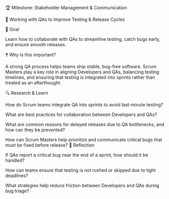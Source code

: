 🏆 Milestone: Stakeholder Management & Communication

🧪 Working with QAs to Improve Testing & Release Cycles

🎯 Goal

Learn how to collaborate with QAs to streamline testing, catch bugs early, and ensure smooth releases.

❓ Why is this important?

A strong QA process helps teams ship stable, bug-free software. Scrum Masters play a key role in aligning Developers and QAs, balancing testing timelines, and ensuring that testing is integrated into sprints rather than treated as an afterthought.

🔍 Research & Learn


How do Scrum teams integrate QA into sprints to avoid last-minute testing?

What are best practices for collaboration between Developers and QAs?

What are common reasons for delayed releases due to QA bottlenecks, and how can they be prevented?

How can Scrum Masters help prioritize and communicate critical bugs that must be fixed before release?
📝 Reflection


If QAs report a critical bug near the end of a sprint, how should it be handled?

How can teams ensure that testing is not rushed or skipped due to tight deadlines?

What strategies help reduce friction between Developers and QAs during bug triage?
